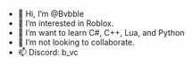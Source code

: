 - 👋 Hi, I’m @Bvbble
- 👀 I’m interested in Roblox.
- 🌱 I’m want to learn C#, C++, Lua, and Python
- 💞️ I’m not looking to collaborate.
- 📫 Discord: b_vc
